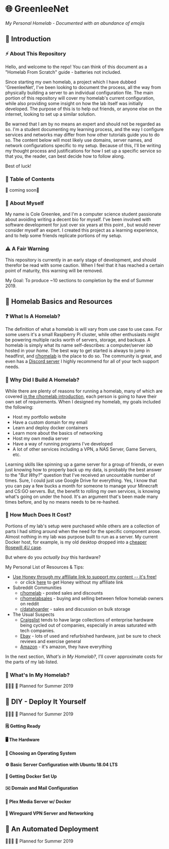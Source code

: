 # :globe_with_meridians: **GreenleeNet**

*My Personal Homelab - Documented with an abundance of emojis*

## :wave: Introduction

### :zap: About This Repository

Hello, and welcome to the repo! You can think of this document as a "Homelab From Scratch" guide - batteries not included.

Since starting my own homelab, a project which I have dubbed 'GreenleeNet', I've been looking to document the process, all the way from physically building a server to an individual configuration file. The main portion of this repository will cover my homelab's current configuration, while also providing some insight on how the lab itself was initially developed. The purpose of this is to help out friends, or anyone else on the internet, looking to set up a similar solution.

Be warned that I am by no means an expert and should not be regarded as so. I'm a student documenting my learning process, and the way I configure services and networks may differ from how other tutorials guide you to do so. The content below will most likely use domains, server names, and network configurations specific to my setup. Because of this, I'll be writing my thought process and justifications for how I set up a specific service so that you, the reader, can best decide how to follow along.

Best of luck!

### :book: Table of Contents

 :construction: coming soon:construction:

### :boy: About Myself

My name is Cole Greenlee, and I'm a computer science student passionate about avoiding writing a decent bio for myself. I've been involved with software development for just over six years at this point , but would never consider myself an expert. I created this project as a learning experience, and to help some friends replicate portions of my setup.

### :warning: A Fair Warning

This repository is currently in an early stage of development, and should therefor be read with some caution. When I feel that it has reached a certain point of maturity, this warning will be removed.

My Goal: To produce ~10 sections to completion by the end of Summer 2019. 



## :file_folder: Homelab Basics and Resources

### :question: What Is A Homelab?

The definition of what a homelab is will vary from use case to use case. For some users it's a small Raspberry Pi cluster, while other enthusiasts might be powering multiple racks worth of servers, storage, and backups. A homelab is simply what its name self-describes: a computer/server *lab*  hosted in your *home*. The best way to get started is always to jump in headfirst, and [r/homelab](https://www.reddit.com/r/homelab/) is the place to do so. The community is great, and even has a [Discord server](https://www.reddit.com/r/homelab/comments/ayf1od/join_the_discord/?ref=share&ref_source=link) I highly recommend for all of your tech support needs. 

### :hammer: Why Did I Build A Homelab?

While there are plenty of reasons for running a homelab, many of which are covered [in the r/homelab introduction](https://www.reddit.com/r/homelab/wiki/introduction), each person is going to have their own set of requirements. When I designed my homelab, my goals included the following:

- Host my portfolio website
- Have a custom domain for my email
- Learn and deploy docker containers
- Learn more about the basics of networking
- Host my own media server
- Have a way of running programs I've developed
- A lot of other services including a VPN, a NAS Server, Game Servers, etc.

Learning skills like spinning up a game server for a group of friends, or even just knowing how to properly back up my data, is probably the best answer to the "*But Why?*" question that I've received an uncountable number of times. Sure, I could just use Google Drive for everything. Yes, I know that you can pay a few bucks a month for someone to manage your Minecraft and CS:GO servers. But, the benefit to rolling my own services, is knowing what's going on under the hood. It's an argument that's been made many times before, and by no means needs to be re-hashed.

### :money_with_wings: How Much Does It Cost?

Portions of my lab's setup were purchased while others are a collection of parts I had sitting around when the need for the specific component arose. Almost nothing in my lab was purpose built to run as a server. My current Docker host, for example, is my old desktop dropped into a [cheaper Rosewill 4U case](https://www.amazon.com/Rosewill-Rackmount-Computer-Pre-Installed-RSV-L4000/dp/B0055EV30W?th=1).

But where do you *actually buy* this hardware?

My Personal List of Resources & Tips:

- [Use Honey through my affiliate link to support my content -- it's free!](https://www.joinhoney.com/ref/2490dc1)
  - or click [here](https://www.joinhoney.com/) to get Honey without my affiliate link
- Subreddit Communities
  - [r/homelab](https://www.reddit.com/r/homelabsales/) - posted sales and discounts
  - [r/homelabsales](https://www.reddit.com/r/homelabsales/) - buying and selling between fellow homelab owners on reddit
  - [r/datahoarder](https://www.reddit.com/r/DataHoarder/) - sales and discussion on bulk storage
- The Usual Suspects
  - [Craigslist](https://craigslist.org/) tends to have large collections of enterprise hardware being cycled out of companies, especially in areas saturated with tech companies.
  - [Ebay](https://www.ebay.com/) - lots of used and refurbished hardware, just be sure to check reviews and exercise general 
  - [Amazon](https://www.amazon.com) - it's amazon, they have everything

In the next section, *What's in My Homelab?*, I'll cover approximate costs for the parts of my lab listed.

### :cowboy_hat_face: ​What's In My Homelab?

:construction::construction_worker::calendar: :palm_tree: Planned for Summer 2019



## :wrench: DIY - Deploy It Yourself

:construction::construction_worker::calendar: :palm_tree: Planned for Summer 2019

#### :spiral_notepad: Getting Ready

#### :desktop_computer: The Hardware

#### :floppy_disk: Choosing an Operating System

#### :gear: Basic Server Configuration with Ubuntu 18.04 LTS

#### :whale: Getting Docker Set Up

#### :envelope: Domain and Mail Configuration

#### :movie_camera: Plex Media Server w/ Docker

#### :closed_lock_with_key: Wireguard VPN Server and Networking



## :minidisc: An Automated Deployment

:construction::construction_worker::calendar: :palm_tree: Planned for Summer 2019